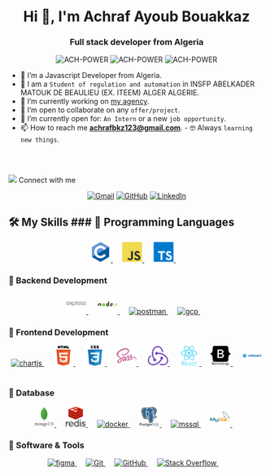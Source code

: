 <h1 align="center">Hi 👋, I'm Achraf Ayoub Bouakkaz</h1>
<h3 align="center">Full stack developer from Algeria</h3>

<p align="center">
  <img
    src="https://komarev.com/ghpvc/?username=ACH-POWER&label=Profile%20views&color=0e75b6&style=flat"
    alt="ACH-POWER"
  />
  <img src="https://avatars.githubusercontent.com/u/81525846?v=4" alt="ACH-POWER" />
  <img
    src="https://img.shields.io/github/followers/ACH-POWER?label=Followers"
    alt="ACH-POWER"
  />
</p>

- 🌱 I’m a Javascript Developer from Algeria. 
- :school: I am a `Student of regulation and automation` in INSFP ABELKADER MATOUK DE BEAULIEU (EX. ITEEM) ALGER ALGERIE.
- 🔭 I’m currently working on
[my agency](https://devlopili.com/). 
- 👯 I’m open to collaborate on
any `offer/project`. 
- :thinking: I’m currently open for: `An Intern` or a new
`job opportunity`.
- 📫 How to reach me **achrafbkz123@gmail.com**. - :nerd_face: Always
`learning new things`.
<br />

##
<img
  src="https://media.giphy.com/media/iY8CRBdQXODJSCERIr/giphy.gif"
  width="30px"
/>
Connect with me

<p align="center">
  <a href="mailto:achrafbkz123@gmail.com"
    ><img
      img
      src="https://img.shields.io/badge/gmail-%23EA4335.svg?style=plastic&logo=gmail&logoColor=white"
      alt="Gmail"
  /></a>
  <a href="https://github.com/ACH-POWER"
    ><img
      src="https://img.shields.io/badge/github-%23181717.svg?style=plastic&logo=github&logoColor=white"
      alt="GitHub"
  /></a>
  <a href="https://www.linkedin.com/in/ach-power-669635237/"
    ><img
      src="https://img.shields.io/badge/linkedin-%230A66C2.svg?style=plastic&logo=linkedin&logoColor=white"
      alt="LinkedIn"
  /></a>
</p>

## 🛠️ My Skills ### 🔵 Programming Languages

<p align="center">
  <a href="https://www.cprogramming.com/" target="_blank" rel="noreferrer">
    <img
      src="https://raw.githubusercontent.com/devicons/devicon/master/icons/c/c-original.svg"
      alt="c"
      width="40"
      height="40"
    /> </a
  >&emsp;
  <a
    href="https://developer.mozilla.org/en-US/docs/Web/JavaScript"
    target="_blank"
    rel="noreferrer"
  >
    <img
      src="https://raw.githubusercontent.com/devicons/devicon/master/icons/javascript/javascript-original.svg"
      alt="javascript"
      width="40"
      height="40"
    /> </a
  >&emsp;
  <a href="https://www.typescriptlang.org/" target="_blank" rel="noreferrer">
    <img
      src="https://raw.githubusercontent.com/devicons/devicon/master/icons/typescript/typescript-original.svg"
      alt="typescript"
      width="40"
      height="40"
    /> </a
  >&emsp;
</p>

### 🔵 Backend Development

<p align="center">
  <a href="https://expressjs.com" target="_blank" rel="noreferrer">
    <img
      src="https://raw.githubusercontent.com/devicons/devicon/master/icons/express/express-original-wordmark.svg"
      alt="express"
      width="40"
      height="40"
    /> </a
  >&emsp;
  <a href="https://nodejs.org" target="_blank" rel="noreferrer">
    <img
      src="https://raw.githubusercontent.com/devicons/devicon/master/icons/nodejs/nodejs-original-wordmark.svg"
      alt="nodejs"
      width="40"
      height="40"
    /> </a
  >&emsp;
  <a href="https://postman.com" target="_blank" rel="noreferrer">
    <img
      src="https://www.vectorlogo.zone/logos/getpostman/getpostman-icon.svg"
      alt="postman"
      width="40"
      height="40"
    /> </a
  >&emsp;
  <a href="https://cloud.google.com" target="_blank" rel="noreferrer">
    <img
      src="https://www.vectorlogo.zone/logos/google_cloud/google_cloud-icon.svg"
      alt="gcp"
      width="40"
      height="40"
    /> </a
  >&emsp;
</p>

### 🔵 Frontend Development

<p align="center">
  <a href="https://www.chartjs.org" target="_blank" rel="noreferrer">
    <img
      src="https://www.chartjs.org/media/logo-title.svg"
      alt="chartjs"
      width="40"
      height="40"
    /> </a
  >&emsp;
  <a href="https://www.w3.org/html/" target="_blank" rel="noreferrer">
    <img
      src="https://raw.githubusercontent.com/devicons/devicon/master/icons/html5/html5-original-wordmark.svg"
      alt="html5"
      width="40"
      height="40"
    /> </a
  >&emsp;
  <a href="https://www.w3schools.com/css/" target="_blank" rel="noreferrer">
    <img
      src="https://raw.githubusercontent.com/devicons/devicon/master/icons/css3/css3-original-wordmark.svg"
      alt="css3"
      width="40"
      height="40"
    /> </a
  >&emsp;
  <a href="https://sass-lang.com" target="_blank" rel="noreferrer">
    <img
      src="https://raw.githubusercontent.com/devicons/devicon/master/icons/sass/sass-original.svg"
      alt="sass"
      width="40"
      height="40"
    /> </a
  >&emsp;
  <a href="https://redux.js.org" target="_blank" rel="noreferrer">
    <img
      src="https://raw.githubusercontent.com/devicons/devicon/master/icons/redux/redux-original.svg"
      alt="redux"
      width="40"
      height="40"
    /> </a
  >&emsp;
  <a href="https://reactjs.org/" target="_blank" rel="noreferrer">
    <img
      src="https://raw.githubusercontent.com/devicons/devicon/master/icons/react/react-original-wordmark.svg"
      alt="react"
      width="40"
      height="40"
    /> </a
  >&emsp;
  <a href="https://getbootstrap.com" target="_blank" rel="noreferrer">
    <img
      src="https://raw.githubusercontent.com/devicons/devicon/master/icons/bootstrap/bootstrap-plain-wordmark.svg"
      alt="bootstrap"
      width="40"
      height="40"
    /> </a
  >&emsp;
  <a href="https://webpack.js.org" target="_blank" rel="noreferrer">
    <img
      src="https://raw.githubusercontent.com/devicons/devicon/d00d0969292a6569d45b06d3f350f463a0107b0d/icons/webpack/webpack-original-wordmark.svg"
      alt="webpack"
      width="40"
      height="40"
    /> </a
  >&emsp;
</p>

### 🔵 Database

<p align="center">
  <a href="https://www.mongodb.com/" target="_blank" rel="noreferrer">
    <img
      src="https://raw.githubusercontent.com/devicons/devicon/master/icons/mongodb/mongodb-original-wordmark.svg"
      alt="mongodb"
      width="40"
      height="40"
    /> </a
  >&emsp;
  <a href="https://redis.io" target="_blank" rel="noreferrer">
    <img
      src="https://raw.githubusercontent.com/devicons/devicon/master/icons/redis/redis-original-wordmark.svg"
      alt="redis"
      width="40"
      height="40"
    /> </a
  >&emsp;
  <a href="https://docker.com" target="_blank" rel="noreferrer">
    <img
      src="https://www.vectorlogo.zone/logos/docker/docker-tile.svg"
      alt="docker"
      width="40"
      height="40"
    /> </a
  >&emsp;
  <a href="https://www.postgresql.org" target="_blank" rel="noreferrer">
    <img
      src="https://raw.githubusercontent.com/devicons/devicon/master/icons/postgresql/postgresql-original-wordmark.svg"
      alt="postgresql"
      width="40"
      height="40"
    /> </a
  >&emsp;
  <a
    href="https://www.microsoft.com/en-us/sql-server"
    target="_blank"
    rel="noreferrer"
  >
    <img
      src="https://www.svgrepo.com/show/303229/microsoft-sql-server-logo.svg"
      alt="mssql"
      width="40"
      height="40"
    /> </a
  >&emsp;
  <a href="https://www.mysql.com/" target="_blank" rel="noreferrer">
    <img
      src="https://raw.githubusercontent.com/devicons/devicon/master/icons/mysql/mysql-original-wordmark.svg"
      alt="mysql"
      width="40"
      height="40"
    /> </a
  >&emsp;
</p>

### 🔵 Software & Tools

<p align="center">
  <a href="https://www.figma.com/" target="_blank" rel="noreferrer">
    <img
      src="https://www.vectorlogo.zone/logos/figma/figma-ar21.svg"
      alt="figma"
    /> </a
  >&emsp;
  <a href="#">
    <img
      alt="Git"
      src="https://www.vectorlogo.zone/logos/git-scm/git-scm-ar21.svg"
    /> </a
  >&emsp;
  <a href="#">
    <img
      alt="GitHub"
      src="https://cdn-icons-png.flaticon.com/512/25/25657.png"
      width="50"
      height="50"
    /> </a
  >&emsp;
  <a href="#">
    <img
      alt="Stack Overflow"
      src="https://www.vectorlogo.zone/logos/stackoverflow/stackoverflow-ar21.svg"
    /> </a
  >&emsp;
</p>

<!-- ### :trophy: Git profile Trophies

<p align="center"> <a href="https://github.com/ryo-ma/github-profile-trophy"><img src="https://github-profile-trophy.vercel.app/?username=ACH-POWER&layout=compact&theme=algolia" alt="Manar Shahin" /></a> </p> -->
